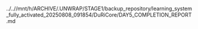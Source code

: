 ../..//mnt/h/ARCHIVE/.UNWRAP/STAGE1/backup_repository/learning_system_fully_activated_20250808_091854/DuRiCore/DAY5_COMPLETION_REPORT.md